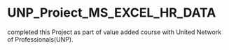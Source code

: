# UNP_Proiect_MS_EXCEL_HR_DATA
completed this Project as part of value added course with United Network of Professionals(UNP).
